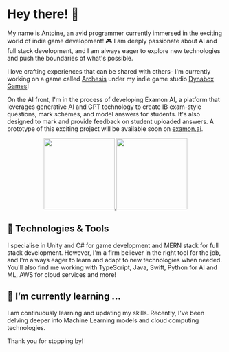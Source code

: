 # Hey there! 👋

My name is Antoine, an avid programmer currently immersed in the exciting world of indie game development! 🎮 I am deeply passionate about AI and full stack development, and I am always eager to explore new technologies and push the boundaries of what's possible.

I love crafting experiences that can be shared with others- I'm currently working on a game called [Archesis](https://store.steampowered.com/app/2369930/Archesis/) under my indie game studio [Dynabox Games](https://www.dynaboxgames.com)!

On the AI front, I'm in the process of developing Examon AI, a platform that leverages generative AI and GPT technology to create IB exam-style questions, mark schemes, and model answers for students. It's also designed to mark and provide feedback on student uploaded answers. A prototype of this exciting project will be available soon on [examon.ai](https://www.examon.ai).

<p align="center">
  <a href="https://github.com/antoinekllee">
    <img height="165em" src="https://github-readme-stats.vercel.app/api?username=antoinekllee&show_icons=true&theme=dracula&include_all_commits" />
  </a>
  <a href="https://github.com/antoinekllee">
    <img height="165em" src="https://github-readme-stats.vercel.app/api/top-langs/?username=antoinekllee&langs_count=8&layout=compact&theme=dracula&exclude_repo=The-Shadow-Crossing,Warlandia,Synergy-Interactive-Game" />
  </a>
</p>

## 🔧 Technologies & Tools

I specialise in Unity and C# for game development and MERN stack for full stack development. However, I'm a firm believer in the right tool for the job, and I'm always eager to learn and adapt to new technologies when needed. You'll also find me working with TypeScript, Java, Swift, Python for AI and ML, AWS for cloud services and more! 

## 🌱 I’m currently learning ...

I am continuously learning and updating my skills. Recently, I've been delving deeper into Machine Learning models and cloud computing technologies.

Thank you for stopping by!
